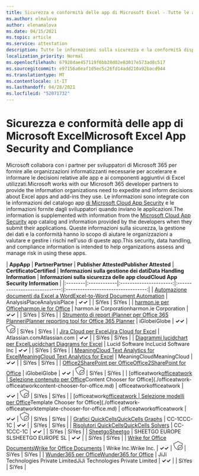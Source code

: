 ```yaml
---
title: Sicurezza e conformità delle app di Microsoft Excel - Tutte le app
ms.author: elmalova
author: elenamalova
ms.date: 04/15/2021
ms.topic: article
ms.service: attestation
description: Tutte le informazioni sulla sicurezza e la conformità disponibili per tutte le app di Microsoft Excel.
localization_priority: Normal
ms.openlocfilehash: 67928dae457119f6bb28d02e83017e573ad8c517
ms.sourcegitcommit: e97156a6eaf1d5ec5c26fd14add210a92bacd944
ms.translationtype: MT
ms.contentlocale: it-IT
ms.lasthandoff: 04/28/2021
ms.locfileid: "52071732"
---
```

# <a name="microsoft-excel-app-security-and-compliance"></a><span data-ttu-id="e6fd3-103">Sicurezza e conformità delle app di Microsoft Excel</span><span class="sxs-lookup"><span data-stu-id="e6fd3-103">Microsoft Excel App Security and Compliance</span></span>

<span data-ttu-id="e6fd3-104">Microsoft collabora con i partner per sviluppatori di Microsoft 365 per fornire alle organizzazioni informatizzanti necessarie per accelerare e informare le decisioni relative alle app e ai componenti aggiuntivi di Excel utilizzati.</span><span class="sxs-lookup"><span data-stu-id="e6fd3-104">Microsoft works with our Microsoft 365 developer partners to provide the information organizations need to expedite and inform decisions about Excel apps and add-ins they use.</span></span> <span data-ttu-id="e6fd3-105">Le informazioni sono integrate con le informazioni del catalogo app [di Microsoft Cloud App Security](https://www.microsoft.com/en-us/enterprise-mobility-security/cloud-app-security) e le informazioni fornite dagli sviluppatori quando inviano le applicazioni.</span><span class="sxs-lookup"><span data-stu-id="e6fd3-105">The information is supplemented with information from the [Microsoft Cloud App Security](https://www.microsoft.com/en-us/enterprise-mobility-security/cloud-app-security) app catalog and information provided by the developers when they submit their applications.</span></span> <span data-ttu-id="e6fd3-106">Queste informazioni sulla sicurezza, la gestione dei dati e la conformità hanno lo scopo di aiutare le organizzazioni a valutare e gestire i rischi nell'uso di queste app.</span><span class="sxs-lookup"><span data-stu-id="e6fd3-106">This security, data handling, and compliance information is intended to help organizations assess and manage risk in using these apps.</span></span>

| <span data-ttu-id="e6fd3-107">**App**</span><span class="sxs-lookup"><span data-stu-id="e6fd3-107">**App**</span></span> | <span data-ttu-id="e6fd3-108">**Partner**</span><span class="sxs-lookup"><span data-stu-id="e6fd3-108">**Partner**</span></span> | <span data-ttu-id="e6fd3-109">**Publisher Attested**</span><span class="sxs-lookup"><span data-stu-id="e6fd3-109">**Publisher Attested**</span></span> | <span data-ttu-id="e6fd3-110">**Certificato**</span><span class="sxs-lookup"><span data-stu-id="e6fd3-110">**Certified**</span></span> | <span data-ttu-id="e6fd3-111">**Informazioni sulla gestione dei dati**</span><span class="sxs-lookup"><span data-stu-id="e6fd3-111">**Data Handling Information**</span></span> | <span data-ttu-id="e6fd3-112">**Informazioni sulla sicurezza delle app cloud**</span><span class="sxs-lookup"><span data-stu-id="e6fd3-112">**Cloud App Security Information**</span></span> |
|:--------|:------------|:----------------------:|:-----------------------------:|:----------------------------------:|
| [<span data-ttu-id="e6fd3-113">Automazione documenti da Excel a Word</span><span class="sxs-lookup"><span data-stu-id="e6fd3-113">Excel-to-Word Document Automation</span></span>](./analysisplace-excel-to-word-document-automation.md) | <span data-ttu-id="e6fd3-114">AnalysisPlace</span><span class="sxs-lookup"><span data-stu-id="e6fd3-114">AnalysisPlace</span></span> | <span data-ttu-id="e6fd3-115">**✓**</span><span class="sxs-lookup"><span data-stu-id="e6fd3-115">**✓**</span></span> |  | <span data-ttu-id="e6fd3-116">Sì</span><span class="sxs-lookup"><span data-stu-id="e6fd3-116">Yes</span></span> | <span data-ttu-id="e6fd3-117">Sì</span><span class="sxs-lookup"><span data-stu-id="e6fd3-117">Yes</span></span> |
| [<span data-ttu-id="e6fd3-118">harmon.ie per Office</span><span class="sxs-lookup"><span data-stu-id="e6fd3-118">harmon.ie for Office</span></span>](./harmonie-corporation-for-office.md) | <span data-ttu-id="e6fd3-119">harmon.ie Corporation</span><span class="sxs-lookup"><span data-stu-id="e6fd3-119">harmon.ie Corporation</span></span> | <span data-ttu-id="e6fd3-120">**✓**</span><span class="sxs-lookup"><span data-stu-id="e6fd3-120">**✓**</span></span> |  | <span data-ttu-id="e6fd3-121">Sì</span><span class="sxs-lookup"><span data-stu-id="e6fd3-121">Yes</span></span> | <span data-ttu-id="e6fd3-122">Sì</span><span class="sxs-lookup"><span data-stu-id="e6fd3-122">Yes</span></span> |
| [<span data-ttu-id="e6fd3-123">Strumento di report iPlanner per Office 365 Planner</span><span class="sxs-lookup"><span data-stu-id="e6fd3-123">iPlanner reporting tool for Office 365 Planner</span></span>](./iglobe-iplanner-reporting-tool-for-office-365-planner.md) | <span data-ttu-id="e6fd3-124">iGlobe</span><span class="sxs-lookup"><span data-stu-id="e6fd3-124">iGlobe</span></span> | <span data-ttu-id="e6fd3-125">**✓**</span><span class="sxs-lookup"><span data-stu-id="e6fd3-125">**✓**</span></span> | <img alt="Certified application badge" src="../media/certified-badge.png" height="25" width="25" /> | <span data-ttu-id="e6fd3-126">Sì</span><span class="sxs-lookup"><span data-stu-id="e6fd3-126">Yes</span></span> | <span data-ttu-id="e6fd3-127">Sì</span><span class="sxs-lookup"><span data-stu-id="e6fd3-127">Yes</span></span> |
| [<span data-ttu-id="e6fd3-128">Jira Cloud per Excel</span><span class="sxs-lookup"><span data-stu-id="e6fd3-128">Jira Cloud for Excel</span></span>](./atlassiancom-jira-cloud-for-excel.md) | <span data-ttu-id="e6fd3-129">Atlassian.com</span><span class="sxs-lookup"><span data-stu-id="e6fd3-129">Atlassian.com</span></span> | <span data-ttu-id="e6fd3-130">**✓**</span><span class="sxs-lookup"><span data-stu-id="e6fd3-130">**✓**</span></span> |  | <span data-ttu-id="e6fd3-131">Sì</span><span class="sxs-lookup"><span data-stu-id="e6fd3-131">Yes</span></span> | <span data-ttu-id="e6fd3-132">Sì</span><span class="sxs-lookup"><span data-stu-id="e6fd3-132">Yes</span></span> |
| [<span data-ttu-id="e6fd3-133">Diagrammi lucidchart per Excel</span><span class="sxs-lookup"><span data-stu-id="e6fd3-133">Lucidchart Diagrams for Excel</span></span>](./lucid-software-inc-lucidchart-diagrams-for-excel.md) | <span data-ttu-id="e6fd3-134">Lucid Software Inc</span><span class="sxs-lookup"><span data-stu-id="e6fd3-134">Lucid Software Inc</span></span> | <span data-ttu-id="e6fd3-135">**✓**</span><span class="sxs-lookup"><span data-stu-id="e6fd3-135">**✓**</span></span> |  | <span data-ttu-id="e6fd3-136">Sì</span><span class="sxs-lookup"><span data-stu-id="e6fd3-136">Yes</span></span> | <span data-ttu-id="e6fd3-137">Sì</span><span class="sxs-lookup"><span data-stu-id="e6fd3-137">Yes</span></span> |
| [<span data-ttu-id="e6fd3-138">MeaningCloud Text Analytics for Excel</span><span class="sxs-lookup"><span data-stu-id="e6fd3-138">MeaningCloud Text Analytics for Excel</span></span>](./meaningcloud-text-analytics-for-excel.md) | <span data-ttu-id="e6fd3-139">MeaningCloud</span><span class="sxs-lookup"><span data-stu-id="e6fd3-139">MeaningCloud</span></span> | <span data-ttu-id="e6fd3-140">**✓**</span><span class="sxs-lookup"><span data-stu-id="e6fd3-140">**✓**</span></span> |  | <span data-ttu-id="e6fd3-141">Sì</span><span class="sxs-lookup"><span data-stu-id="e6fd3-141">Yes</span></span> | <span data-ttu-id="e6fd3-142">Sì</span><span class="sxs-lookup"><span data-stu-id="e6fd3-142">Yes</span></span> |
| [<span data-ttu-id="e6fd3-143">Office2SharePoint per Office</span><span class="sxs-lookup"><span data-stu-id="e6fd3-143">Office2SharePoint for Office</span></span>](./iglobe-office2sharepoint-for-office.md) | <span data-ttu-id="e6fd3-144">iGlobe</span><span class="sxs-lookup"><span data-stu-id="e6fd3-144">iGlobe</span></span> | <span data-ttu-id="e6fd3-145">**✓**</span><span class="sxs-lookup"><span data-stu-id="e6fd3-145">**✓**</span></span> | <img alt="Certified application badge" src="../media/certified-badge.png" height="25" width="25" /> | <span data-ttu-id="e6fd3-146">Sì</span><span class="sxs-lookup"><span data-stu-id="e6fd3-146">Yes</span></span> | <span data-ttu-id="e6fd3-147">Sì</span><span class="sxs-lookup"><span data-stu-id="e6fd3-147">Yes</span></span> |
| <span data-ttu-id="e6fd3-148">[officeatwork</span><span class="sxs-lookup"><span data-stu-id="e6fd3-148">[officeatwork</span></span> | <span data-ttu-id="e6fd3-149">Selezione contenuto per Office](./officeatwork-officeatworkcontent-chooser-for-office.md)</span><span class="sxs-lookup"><span data-stu-id="e6fd3-149">Content Chooser for Office](./officeatwork-officeatworkcontent-chooser-for-office.md)</span></span> | <span data-ttu-id="e6fd3-150">officeatwork</span><span class="sxs-lookup"><span data-stu-id="e6fd3-150">officeatwork</span></span> | <span data-ttu-id="e6fd3-151">**✓**</span><span class="sxs-lookup"><span data-stu-id="e6fd3-151">**✓**</span></span> | <img alt="Certified application badge" src="../media/certified-badge.png" height="25" width="25" /> | <span data-ttu-id="e6fd3-152">Sì</span><span class="sxs-lookup"><span data-stu-id="e6fd3-152">Yes</span></span> | <span data-ttu-id="e6fd3-153">Sì</span><span class="sxs-lookup"><span data-stu-id="e6fd3-153">Yes</span></span> |
| <span data-ttu-id="e6fd3-154">[officeatwork</span><span class="sxs-lookup"><span data-stu-id="e6fd3-154">[officeatwork</span></span> | <span data-ttu-id="e6fd3-155">Selezione modelli per Office](./officeatwork-officeatworktemplate-chooser-for-office.md)</span><span class="sxs-lookup"><span data-stu-id="e6fd3-155">Template Chooser for Office](./officeatwork-officeatworktemplate-chooser-for-office.md)</span></span> | <span data-ttu-id="e6fd3-156">officeatwork</span><span class="sxs-lookup"><span data-stu-id="e6fd3-156">officeatwork</span></span> | <span data-ttu-id="e6fd3-157">**✓**</span><span class="sxs-lookup"><span data-stu-id="e6fd3-157">**✓**</span></span> | <img alt="Certified application badge" src="../media/certified-badge.png" height="25" width="25" /> | <span data-ttu-id="e6fd3-158">Sì</span><span class="sxs-lookup"><span data-stu-id="e6fd3-158">Yes</span></span> | <span data-ttu-id="e6fd3-159">Sì</span><span class="sxs-lookup"><span data-stu-id="e6fd3-159">Yes</span></span> |
| [<span data-ttu-id="e6fd3-160">Grafici QuickCells</span><span class="sxs-lookup"><span data-stu-id="e6fd3-160">QuickCells Graphs</span></span>](./cc-1c-quickcells-graphs.md) | <span data-ttu-id="e6fd3-161">CC-1C</span><span class="sxs-lookup"><span data-stu-id="e6fd3-161">CC-1C</span></span> | <span data-ttu-id="e6fd3-162">**✓**</span><span class="sxs-lookup"><span data-stu-id="e6fd3-162">**✓**</span></span> |  | <span data-ttu-id="e6fd3-163">Sì</span><span class="sxs-lookup"><span data-stu-id="e6fd3-163">Yes</span></span> | <span data-ttu-id="e6fd3-164">Sì</span><span class="sxs-lookup"><span data-stu-id="e6fd3-164">Yes</span></span> |
| [<span data-ttu-id="e6fd3-165">Risolutori QuickCells</span><span class="sxs-lookup"><span data-stu-id="e6fd3-165">QuickCells Solvers</span></span>](./cc-1c-quickcells-solvers.md) | <span data-ttu-id="e6fd3-166">CC-1C</span><span class="sxs-lookup"><span data-stu-id="e6fd3-166">CC-1C</span></span> | <span data-ttu-id="e6fd3-167">**✓**</span><span class="sxs-lookup"><span data-stu-id="e6fd3-167">**✓**</span></span> |  | <span data-ttu-id="e6fd3-168">Sì</span><span class="sxs-lookup"><span data-stu-id="e6fd3-168">Yes</span></span> | <span data-ttu-id="e6fd3-169">Sì</span><span class="sxs-lookup"><span data-stu-id="e6fd3-169">Yes</span></span> |
| [<span data-ttu-id="e6fd3-170">Sheetgo</span><span class="sxs-lookup"><span data-stu-id="e6fd3-170">Sheetgo</span></span>](./sheetgo-europe-sl.md) | <span data-ttu-id="e6fd3-171">SHEETGO EUROPE SL</span><span class="sxs-lookup"><span data-stu-id="e6fd3-171">SHEETGO EUROPE SL</span></span> | <span data-ttu-id="e6fd3-172">**✓**</span><span class="sxs-lookup"><span data-stu-id="e6fd3-172">**✓**</span></span> |  | <span data-ttu-id="e6fd3-173">Sì</span><span class="sxs-lookup"><span data-stu-id="e6fd3-173">Yes</span></span> | <span data-ttu-id="e6fd3-174">Sì</span><span class="sxs-lookup"><span data-stu-id="e6fd3-174">Yes</span></span> |
| [<span data-ttu-id="e6fd3-175">Wrike for Office Documents</span><span class="sxs-lookup"><span data-stu-id="e6fd3-175">Wrike for Office Documents</span></span>](./wrike-inc-for-office-documents.md) | <span data-ttu-id="e6fd3-176">Wrike Inc.</span><span class="sxs-lookup"><span data-stu-id="e6fd3-176">Wrike Inc.</span></span> | <span data-ttu-id="e6fd3-177">**✓**</span><span class="sxs-lookup"><span data-stu-id="e6fd3-177">**✓**</span></span> | <img alt="Certified application badge" src="../media/certified-badge.png" height="25" width="25" /> | <span data-ttu-id="e6fd3-178">Sì</span><span class="sxs-lookup"><span data-stu-id="e6fd3-178">Yes</span></span> | <span data-ttu-id="e6fd3-179">Sì</span><span class="sxs-lookup"><span data-stu-id="e6fd3-179">Yes</span></span> |
| [<span data-ttu-id="e6fd3-180">Wunder365 per Office</span><span class="sxs-lookup"><span data-stu-id="e6fd3-180">Wunder365 for Office</span></span>](./jiji-technologies-private-limited-wunder365-for-office.md) | <span data-ttu-id="e6fd3-181">JiJi Technologies Private Limited</span><span class="sxs-lookup"><span data-stu-id="e6fd3-181">JiJi Technologies Private Limited</span></span> | <span data-ttu-id="e6fd3-182">**✓**</span><span class="sxs-lookup"><span data-stu-id="e6fd3-182">**✓**</span></span> |  | <span data-ttu-id="e6fd3-183">Sì</span><span class="sxs-lookup"><span data-stu-id="e6fd3-183">Yes</span></span> | <span data-ttu-id="e6fd3-184">Sì</span><span class="sxs-lookup"><span data-stu-id="e6fd3-184">Yes</span></span> |
